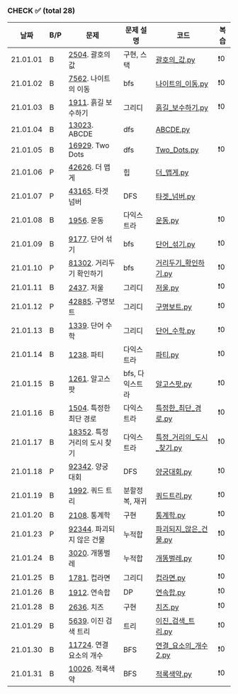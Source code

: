 ### CHECK ✅ (total 28)
|날짜|B/P|문제|문제 설명|코드|복습|
|---|---|---|---|---|---|
|21.01.01|B|[2504](https://www.acmicpc.net/problem/2504). 괄호의 값|구현, 스택|[괄호의_값.py](../202201/B-2504/괄호의_값.py)|❗️0|
|21.01.02|B|[7562](https://www.acmicpc.net/problem/7568). 나이트의 이동|bfs|[나이트의_이동.py](../202201/B-7562/나이트의_이동.py)|❗️0|
|21.01.03|B|[1911](https://www.acmicpc.net/problem/1911). 흙길 보수하기|그리디|[흙길_보수하기.py](../202201/B-1911/흙길_보수하기.py)|❗️0|
|21.01.04|B|[13023](https://www.acmicpc.net/problem/13023). ABCDE|dfs|[ABCDE.py](../202201/B-13023/ABCDE.py)||
|21.01.05|B|[16929](https://www.acmicpc.net/problem/16929). Two Dots|dfs|[Two_Dots.py](../202201/B-16929/Two_Dots.py)|❗️0|
|21.01.06|P|[42626](https://programmers.co.kr/learn/courses/30/lessons/42626). 더 맵게|힙|[더_맵게.py](../202201/P-42626/더_맵게.py)||
|21.01.07|P|[43165](https://programmers.co.kr/learn/courses/30/lessons/43165). 타겟 넘버|DFS|[타겟_넘버.py](../202201/P-43165/타겟_넘버.py)||
|21.01.08|B|[1956](https://www.acmicpc.net/problem/1956). 운동|다익스트라|[운동.py](../202201/B-1956/운동.py)|❗️0|
|21.01.09|B|[9177](https://www.acmicpc.net/problem/9177). 단어 섞기|bfs|[단어_섞기.py](../202201/B-9177/단어_섞기.py)|❗️0|
|21.01.10|P|[81302](https://programmers.co.kr/learn/courses/30/lessons/81302). 거리두기 확인하기|bfs|[거리두기_확인하기.py](../202201/P-81302/거리두기_확인하기.py)|❗️0|
|21.01.11|B|[2437](https://www.acmicpc.net/problem/2437). 저울|그리디|[저울.py](../202201/B-2437/저울.py)|❗️0|
|21.01.12|P|[42885](https://programmers.co.kr/learn/courses/30/lessons/42885). 구명보트|그리디|[구명보트.py](../202201/P-42885/구명보트.py)|❗️0|
|21.01.13|B|[1339](https://www.acmicpc.net/problem/1339). 단어 수학|그리디|[단어_수학.py](../202201/B-1339/단어_수학.py)|❗️0|
|21.01.14|B|[1238](https://www.acmicpc.net/problem/1238). 파티|다익스트라|[파티.py](../202201/B-1238/파티.py)|❗️0|
|21.01.15|B|[1261](https://www.acmicpc.net/problem/1261). 알고스팟|bfs, 다익스트라|[알고스팟.py](../202201/B-1261/알고스팟.py)|❗️0|
|21.01.16|B|[1504](https://www.acmicpc.net/problem/1504). 특정한 최단 경로|다익스트라|[특정한_최단_경로.py](../202201/B-1504/특정한_최단_경로2.py)|❗️0|
|21.01.17|B|[18352](https://www.acmicpc.net/problem/18352). 특정 거리의 도시 찾기|다익스트라|[특정_거리의_도시_찾기.py](../202201/B-18352/특정_거리의_도시_찾기.py)|❗️0|
|21.01.18|P|[92342](https://programmers.co.kr/learn/courses/30/lessons/92342). 양궁 대회|DFS|[양궁대회.py](../202201/P-92342/양궁대회.py)|❗️0|
|21.01.19|B|[1992](https://www.acmicpc.net/problem/1992). 쿼드 트리|분할정복, 재귀|[쿼드트리.py](../202201/B-1992/쿼드트리.py)|❗️0|
|21.01.20|B|[2108](https://www.acmicpc.net/problem/2108). 통계학|구현|[통계학.py](../202201/B-2108/통계학.py)|❗️0|
|21.01.23|P|[92344](https://programmers.co.kr/learn/courses/30/lessons/92344). 파괴되지 않은 건물|누적합|[파괴되지_않은_건물.py](../202201/P-92344/파괴되지_않은_건물.py)|❗️0|
|21.01.24|B|[3020](https://www.acmicpc.net/problem/3020). 개똥벌레|누적합|[개똥벌레.py](../202201/B-3020/개똥벌레.py)|❗️0|
|21.01.25|B|[1781](https://www.acmicpc.net/problem/1781). 컵라면|그리디|[컵라면.py](../202201/B-1781/컵라면.py)|❗️0|
|21.01.26|B|[1912](https://www.acmicpc.net/problem/1912). 연속합|DP|[연속합.py](../202201/B-1912/연속합.py)|❗️0|
|21.01.28|B|[2636](https://www.acmicpc.net/problem/2636). 치즈|구현|[치즈.py](../202201/B-2636/치즈.py)|❗️0|
|21.01.29|B|[5639](https://www.acmicpc.net/problem/5639). 이진 검색 트리|트리|[이진_검색_트리.py](../202201/B-5639/이진_검색_트리.py)|❗️0|
|21.01.30|B|[11724](https://www.acmicpc.net/problem/11724). 연결 요소의 개수|BFS|[연결_요소의_개수2.py](../202201/B-11724/연결_요소의_개수2.py)|❗️0|
|21.01.31|B|[10026](https://www.acmicpc.net/problem/10026). 적록색약|BFS|[적록색약.py](../202201/B-10026/적록색약.py)|❗️0|